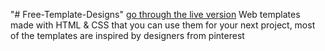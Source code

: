"# Free-Template-Designs"
[go through the live version]("https://armans-free-templates-design.000webhostapp.com")
Web templates made with HTML & CSS that you can use them for your next project, most of the templates are inspired by designers from pinterest
